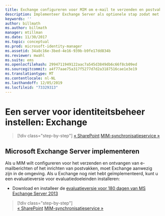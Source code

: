 ```yaml
---
title: Exchange configureren voor MIM om e-mail te verzenden en postvakken te maken | Microsoft Docs
description: Implementeer Exchange Server als optionele stap zodat met MIM 2016 e-mailberichten kunnen worden verzonden en postvakken kunnen worden gemaakt.
keywords: ''
author: billmath
ms.author: billmath
manager: mtillman
ms.date: 11/30/2017
ms.topic: conceptual
ms.prod: microsoft-identity-manager
ms.assetid: 34a8c16e-3bed-4e16-939b-b9fe17dd834b
ms.reviewer: mwahl
ms.suite: ems
ms.openlocfilehash: 2994711949122aac7a545d3849db6c66f8cb09ed
ms.sourcegitcommit: a4f77aae75a317f5277d7d2a3187516cae1e3e19
ms.translationtype: MT
ms.contentlocale: nl-NL
ms.lasthandoff: 12/05/2019
ms.locfileid: "73329313"
---
```

# <a name="set-up-an-identity-management-server-exchange"></a>Een server voor identiteitsbeheer instellen: Exchange

> [!div class="step-by-step"]
> [« SharePoint](prepare-server-sharepoint.md)
> [MIM-synchronisatieservice »](install-mim-sync.md)

## <a name="deploy-microsoft-exchange-server"></a>Microsoft Exchange Server implementeren
Als u MIM wilt configureren voor het verzenden en ontvangen van e-mailberichten of het inrichten van postvakken, moet Exchange aanwezig zijn in de omgeving. Als u Exchange nog niet hebt geïmplementeerd, kunt u een evaluatieversie voor evaluatiedoeleinden installeren:

* Download en installeer de [evaluatieversie voor 180 dagen van MS Exchange Server 2013](http://www.microsoft.com/evalcenter/evaluate-exchange-server-2013)

> [!div class="step-by-step"]  
> [« SharePoint](prepare-server-sharepoint.md)
> [MIM-synchronisatieservice »](install-mim-sync.md)
